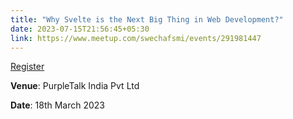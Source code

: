 ```yaml
---
title: "Why Svelte is the Next Big Thing in Web Development?"
date: 2023-07-15T21:56:45+05:30
link: https://www.meetup.com/swechafsmi/events/291981447
---
```


[Register](https://www.meetup.com/swechafsmi/events/291981447)

**Venue**: PurpleTalk India Pvt Ltd

**Date**: 18th March 2023
